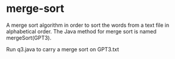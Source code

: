 # merge-sort
A merge sort algorithm in order to sort the words from a text file in alphabetical order. The Java method for merge sort is named mergeSort(GPT3).

Run q3.java to carry a merge sort on GPT3.txt

